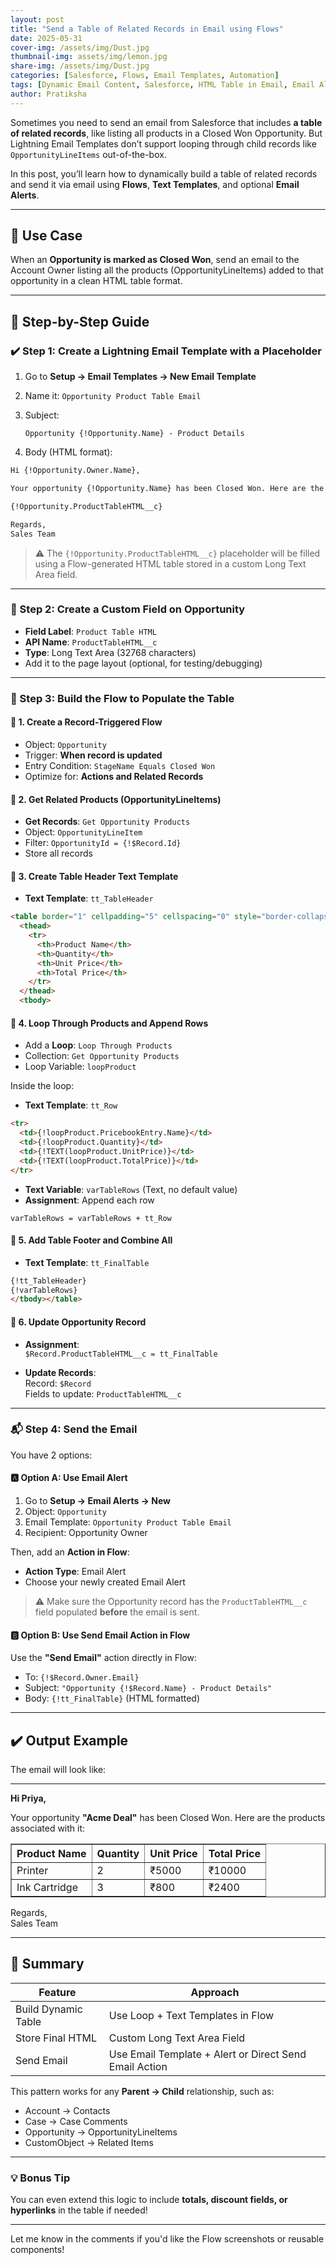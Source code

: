 ```yaml
---
layout: post
title: "Send a Table of Related Records in Email using Flows"
date: 2025-05-31
cover-img: /assets/img/Dust.jpg
thumbnail-img: assets/img/lemon.jpg
share-img: /assets/img/Dust.jpg
categories: [Salesforce, Flows, Email Templates, Automation]
tags: [Dynamic Email Content, Salesforce, HTML Table in Email, Email Alert]
author: Pratiksha
---
```



Sometimes you need to send an email from Salesforce that includes **a table of related records**, like listing all products in a Closed Won Opportunity. But Lightning Email Templates don’t support looping through child records like `OpportunityLineItems` out-of-the-box.

In this post, you’ll learn how to dynamically build a table of related records and send it via email using **Flows**, **Text Templates**, and optional **Email Alerts**.

---

## 🔖 Use Case

When an **Opportunity is marked as Closed Won**, send an email to the Account Owner listing all the products (OpportunityLineItems) added to that opportunity in a clean HTML table format.

---

## 🧰 Step-by-Step Guide

### ✔️ Step 1: Create a Lightning Email Template with a Placeholder

1. Go to **Setup → Email Templates → New Email Template**

2. Name it: `Opportunity Product Table Email`

3. Subject:
   ```
   Opportunity {!Opportunity.Name} - Product Details
   ```

4. Body (HTML format):

```html
Hi {!Opportunity.Owner.Name},

Your opportunity {!Opportunity.Name} has been Closed Won. Here are the products associated with it:

{!Opportunity.ProductTableHTML__c}

Regards,  
Sales Team
```

> ⚠ The `{!Opportunity.ProductTableHTML__c}` placeholder will be filled using a Flow-generated HTML table stored in a custom Long Text Area field.

---

### 🧱 Step 2: Create a Custom Field on Opportunity

- **Field Label**: `Product Table HTML`  
- **API Name**: `ProductTableHTML__c`  
- **Type**: Long Text Area (32768 characters)  
- Add it to the page layout (optional, for testing/debugging)

---

### 🔁 Step 3: Build the Flow to Populate the Table

#### 🔹 1. Create a **Record-Triggered Flow**

- Object: `Opportunity`  
- Trigger: **When record is updated**  
- Entry Condition: `StageName Equals Closed Won`  
- Optimize for: **Actions and Related Records**

#### 🔹 2. Get Related Products (OpportunityLineItems)

- **Get Records**: `Get Opportunity Products`  
- Object: `OpportunityLineItem`  
- Filter: `OpportunityId = {!$Record.Id}`  
- Store all records

#### 🔹 3. Create Table Header Text Template

- **Text Template**: `tt_TableHeader`

```html
<table border="1" cellpadding="5" cellspacing="0" style="border-collapse: collapse;">
  <thead>
    <tr>
      <th>Product Name</th>
      <th>Quantity</th>
      <th>Unit Price</th>
      <th>Total Price</th>
    </tr>
  </thead>
  <tbody>
```

#### 🔹 4. Loop Through Products and Append Rows

- Add a **Loop**: `Loop Through Products`  
- Collection: `Get Opportunity Products`  
- Loop Variable: `loopProduct`

Inside the loop:

- **Text Template**: `tt_Row`

```html
<tr>
  <td>{!loopProduct.PricebookEntry.Name}</td>
  <td>{!loopProduct.Quantity}</td>
  <td>{!TEXT(loopProduct.UnitPrice)}</td>
  <td>{!TEXT(loopProduct.TotalPrice)}</td>
</tr>
```

- **Text Variable**: `varTableRows` (Text, no default value)  
- **Assignment**: Append each row

```text
varTableRows = varTableRows + tt_Row
```

#### 🔹 5. Add Table Footer and Combine All

- **Text Template**: `tt_FinalTable`

```html
{!tt_TableHeader}
{!varTableRows}
</tbody></table>
```

#### 🔹 6. Update Opportunity Record

- **Assignment**:  
  `$Record.ProductTableHTML__c = tt_FinalTable`

- **Update Records**:  
  Record: `$Record`  
  Fields to update: `ProductTableHTML__c`

---

### 📬 Step 4: Send the Email

You have 2 options:

#### 🅰️ Option A: Use Email Alert

1. Go to **Setup → Email Alerts → New**  
2. Object: `Opportunity`  
3. Email Template: `Opportunity Product Table Email`  
4. Recipient: Opportunity Owner  

Then, add an **Action in Flow**:  
- **Action Type**: Email Alert  
- Choose your newly created Email Alert

> ⚠ Make sure the Opportunity record has the `ProductTableHTML__c` field populated **before** the email is sent.

#### 🅱️ Option B: Use Send Email Action in Flow

Use the **"Send Email"** action directly in Flow:  
- To: `{!$Record.Owner.Email}`  
- Subject: `"Opportunity {!$Record.Name} - Product Details"`  
- Body: `{!tt_FinalTable}` (HTML formatted)

---

## ✔️ Output Example

The email will look like:

---

**Hi Priya,**

Your opportunity **"Acme Deal"** has been Closed Won. Here are the products associated with it:

<table border="1" cellpadding="5" cellspacing="0" style="border-collapse: collapse;">
  <thead>
    <tr>
      <th>Product Name</th>
      <th>Quantity</th>
      <th>Unit Price</th>
      <th>Total Price</th>
    </tr>
  </thead>
  <tbody>
    <tr><td>Printer</td><td>2</td><td>₹5000</td><td>₹10000</td></tr>
    <tr><td>Ink Cartridge</td><td>3</td><td>₹800</td><td>₹2400</td></tr>
  </tbody>
</table>

Regards,  
Sales Team

---

## 🧠 Summary

| Feature | Approach |
|--------|----------|
| Build Dynamic Table | Use Loop + Text Templates in Flow |
| Store Final HTML | Custom Long Text Area Field |
| Send Email | Use Email Template + Alert or Direct Send Email Action |

This pattern works for any **Parent → Child** relationship, such as:  
- Account → Contacts  
- Case → Case Comments  
- Opportunity → OpportunityLineItems  
- CustomObject → Related Items

---

### 💡 Bonus Tip

You can even extend this logic to include **totals, discount fields, or hyperlinks** in the table if needed!

---

Let me know in the comments if you'd like the Flow screenshots or reusable components!
